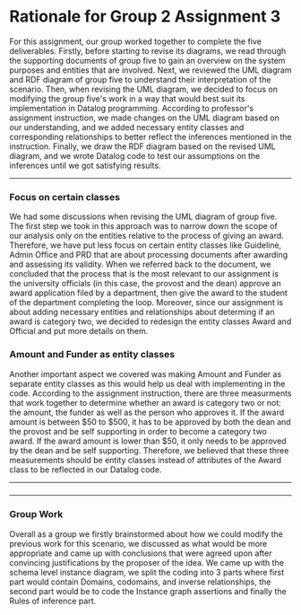 # Rationale for Group 2 Assignment 3
For this assignment, our group worked together to complete the five deliverables. Firstly, before starting to revise its diagrams, we read through the supporting documents of group five to gain an overview on the system purposes and entities that are involved. Next, we reviewed the UML diagram and RDF diagram of group five to understand their interpretation of the scenario. Then, when revising the UML diagram, we decided to focus on modifying the group five's work in a way that would best suit its implementation in Datalog programming. According to professor's assignment instruction, we made changes on the UML diagram based on our understanding, and we added necessary entity classes and corresponding relationships to better reflect the inferences mentioned in the instruction. Finally, we draw the RDF diagram based on the revised UML diagram, and we wrote Datalog code to test our assumptions on the inferences until we got satisfying results. 
***
### Focus on certain classes
We had some discussions when revising the UML diagram of group five. The first step we took in this approach was to narrow down the scope of our analysis only on the entities relative to the process of giving an award. Therefore, we have put less focus on certain entity classes like Guideline, Admin Office and PRD that are about processing documents after awarding and assessing its validity. When we referred back to the document, we concluded that the process that is the most relevant to our assignment is the university officials (in this case, the provost and the dean) approve an award application filed by a department, then give the award to the student of the department completing the loop. Moreover, since our assignment is about adding necessary entities and relationships about determing if an award is category two, we decided to redesign the entity classes Award and Official and put more details on them.
### Amount and Funder as entity classes
Another important aspect we covered was making Amount and Funder as separate entity classes as this would help us deal with implementing in the code. According to the assignment instruction, there are three measurments that work together to determine whether an award is category two or not: the amount, the funder as well as the person who approves it. If the award amount is between $50 to $500, it has to be approved by both the dean and the provost and be self supporting in order to become a category two award. If the award amount is lower than $50, it only needs to be approved by the dean and be self supporting. Therefore, we believed that these three measurements should be entity classes instead of attributes of the Award class to be reflected in our Datalog code. 
***
### 

### 
***
### Group Work
Overall as a group we firstly brainstormed about how we could modify the previous work for this scenario, we discussed as what would be more appropriate and came up with conclusions that were agreed upon after convincing justifications by the proposer of the idea. We came up with the schema level instance diagram, we split the coding into 3 parts where first part would contain Domains, codomains, and inverse relationships, the second part would be to code the Instance graph assertions and finally the Rules of inference part.
